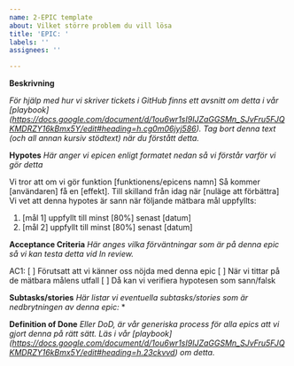 ```yaml
---
name: 2-EPIC template
about: Vilket större problem du vill lösa
title: 'EPIC: '
labels: ''
assignees: ''

---
```


**Beskrivning**

_För hjälp med hur vi skriver tickets i GitHub finns ett avsnitt om detta i vår [playbook] (https://docs.google.com/document/d/1ou6wr1sI9IJZaGGSMn_SJvFru5FJQKMDRZY16kBmx5Y/edit#heading=h.cg0m06jyj586). Tag bort denna text (och all annan kursiv stödtext) när du förstått detta._

**Hypotes**
_Här anger vi epicen enligt formatet nedan så vi förstår varför vi gör detta_

Vi tror att om vi gör funktion [funktionens/epicens namn]
Så kommer [användaren] få en [effekt].
Till skilland från idag när [nuläge att förbättra]
Vi vet att denna hypotes är sann när följande mätbara mål uppfyllts:
1. [mål 1] uppfyllt till minst [80%] senast [datum]
2. [mål 2] uppfyllt till minst [80%] senast [datum]

**Acceptance Criteria**
_Här anges vilka förväntningar som är på denna epic så vi kan testa detta vid In review._

AC1:
[ ] Förutsatt att vi känner oss nöjda med denna epic
[ ] När vi tittar på de mätbara målens utfall
[ ] Då kan vi verifiera hypotesen som sann/falsk

**Subtasks/stories**
_Här listar vi eventuella subtasks/stories som är nedbrytningen av denna epic:_
* 

**Definition of Done**
_Eller DoD, är vår generiska process för alla epics att vi gjort denna på rätt sätt.
Läs i vår [playbook] (https://docs.google.com/document/d/1ou6wr1sI9IJZaGGSMn_SJvFru5FJQKMDRZY16kBmx5Y/edit#heading=h.23ckvvd) om detta._
